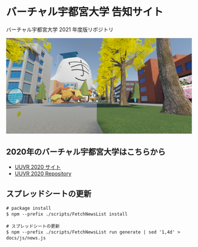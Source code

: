 # バーチャル宇都宮大学 告知サイト

バーチャル宇都宮大学 2021 年度版リポジトリ

<p align="center">
<img src="./resources/github/mainvisual.png" alt="バーチャル宇都宮大学" />
</p>

## 2020年のバーチャル宇都宮大学はこちらから

- [UUVR 2020 サイト](https://2020.vr-uu.com/)
- [UUVR 2020 Repository](https://github.com/u-lab/uuvr.github.io)

## スプレッドシートの更新

```shell
# package install
$ npm --prefix ./scripts/FetchNewsList install

# スプレッドシートの更新
$ npm --prefix ./scripts/FetchNewsList run generate | sed '1,4d' > docs/js/news.js
```
